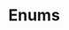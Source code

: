 # Enums

```ts { "file": "./valid.enums.ts", "symbol": "NormalEnum" }
```

```ts { "file": "./valid.enums.ts", "symbol": "ExportedEnum" }
```
